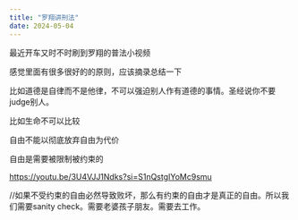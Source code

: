 ```yaml
---
title: "罗翔讲刑法"
date: 2024-05-04
---
```


最近开车又时不时刷到罗翔的普法小视频

感觉里面有很多很好的的原则，应该摘录总结一下

比如道德是自律而不是他律，不可以强迫别人作有道德的事情。圣经说你不要judge别人。

比如生命不可以比较

自由不能以彻底放弃自由为代价

自由是需要被限制被约束的

<a href="https://youtu.be/3U4VJJ1Ndks?si=S1nQstgIYoMc9smu">https://youtu.be/3U4VJJ1Ndks?si=S1nQstgIYoMc9smu</a>

//如果不受约束的自由必然导致败坏，那么有约束的自由才是真正的自由。所以我们需要sanity check。需要老婆孩子朋友。需要去工作。
